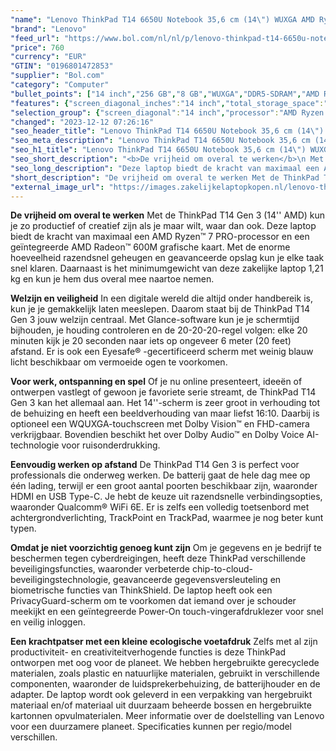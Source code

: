 ```yaml
---
"name": "Lenovo ThinkPad T14 6650U Notebook 35,6 cm (14\") WUXGA AMD Ryzen™ 5 PRO 8 GB LPDDR5-SDRAM 256 GB SSD Wi-Fi 6E (802.11ax) Windows 11 Pro Zwart"
"brand": "Lenovo"
"feed_url": "https://www.bol.com/nl/nl/p/lenovo-thinkpad-t14-6650u-notebook-35-6-cm-wuxga-amd-ryzen-5-pro-8-gb-lpddr5-sdram-256-gb-ssd-wi-fi-6e-windows-11-pro-zwart/9300000109089608"
"price": 760
"currency": "EUR"
"GTIN": "0196801472853"
"supplier": "Bol.com"
"category": "Computer"
"bullet_points": ["14 inch","256 GB","8 GB","WUXGA","DDR5-SDRAM","AMD Radeon Graphics","Windows"]
"features": {"screen_diagonal_inches":"14 inch","total_storage_space":"256 GB","memory_size":"8 GB","graphics":"WUXGA","memory_type":"DDR5-SDRAM","graphics_card":"AMD Radeon Graphics","operating_system":"Windows"}
"selection_group": {"screen_diagonal":"14 inch","processor":"AMD Ryzen 5","changed_price_past_3_days":false,"product_family":"Thinkpad"}
"changed": "2023-12-12 07:26:16"
"seo_header_title": "Lenovo ThinkPad T14 6650U Notebook 35,6 cm (14\") WUXGA AMD Ryzen™ 5 PRO 8 GB LPDDR5-SDRAM 256 GB SSD Wi-Fi 6E (802.11ax) Windows 11 Pro Zwart"
"seo_meta_description": "Lenovo ThinkPad T14 6650U Notebook 35,6 cm (14\") WUXGA AMD Ryzen™ 5 PRO 8 GB LPDDR5-SDRAM 256 GB SSD Wi-Fi 6E (802.11ax) Windows 11 Pro Zwart"
"seo_h1_title": "Lenovo ThinkPad T14 6650U Notebook 35,6 cm (14\") WUXGA AMD Ryzen™ 5 PRO 8 GB LPDDR5-SDRAM 256 GB SSD Wi-Fi 6E (802.11ax) Windows 11 Pro Zwart"
"seo_short_description": "<b>De vrijheid om overal te werken</b>\n Met de ThinkPad T14 Gen 3 (14'' AMD) kun je zo productief of creatief zijn als je maar wilt, waar dan ook."
"seo_long_description": "Deze laptop biedt de kracht van maximaal een AMD Ryzen™ 7 PRO-processor en een geïntegreerde AMD Radeon™ 600M grafische kaart. Met de enorme hoeveelheid razendsnel geheugen en geavanceerde opslag kun je elke taak snel klaren. Daarnaast is het minimumgewicht van deze zakelijke laptop 1,21 kg en kun je hem dus overal mee naartoe nemen. \n\n\n<b>Welzijn en veiligheid</b>\n In een digitale wereld die altijd onder handbereik is, kun je je gemakkelijk laten meeslepen. Daarom staat bij de ThinkPad T14 Gen 3 jouw welzijn centraal. Met Glance-software kun je je schermtijd bijhouden, je houding controleren en de 20-20-20-regel volgen: elke 20 minuten kijk je 20 seconden naar iets op ongeveer 6 meter (20 feet) afstand. Er is ook een Eyesafe® -gecertificeerd scherm met weinig blauw licht beschikbaar om vermoeide ogen te voorkomen. \n\n\n<b>Voor werk, ontspanning en spel</b>\n Of je nu online presenteert, ideeën of ontwerpen vastlegt of gewoon je favoriete serie streamt, de ThinkPad T14 Gen 3 kan het allemaal aan. Het 14''-scherm is zeer groot in verhouding tot de behuizing en heeft een beeldverhouding van maar liefst 16:10. Daarbij is optioneel een WQUXGA-touchscreen met Dolby Vision™ en FHD-camera verkrijgbaar. Bovendien beschikt het over Dolby Audio™ en Dolby Voice AI-technologie voor ruisonderdrukking. \n\n\n<b>Eenvoudig werken op afstand</b>\n De ThinkPad T14 Gen 3 is perfect voor professionals die onderweg werken. De batterij gaat de hele dag mee op één lading, terwijl er een groot aantal poorten beschikbaar zijn, waaronder HDMI en USB Type-C. Je hebt de keuze uit razendsnelle verbindingsopties, waaronder Qualcomm® WiFi 6E. Er is zelfs een volledig toetsenbord met achtergrondverlichting, TrackPoint en TrackPad, waarmee je nog beter kunt typen. \n\n\n<b>Omdat je niet voorzichtig genoeg kunt zijn</b>\n Om je gegevens en je bedrijf te beschermen tegen cyberdreigingen, heeft deze ThinkPad verschillende beveiligingsfuncties, waaronder verbeterde chip-to-cloud-beveiligingstechnologie, geavanceerde gegevensversleuteling en biometrische functies van ThinkShield. De laptop heeft ook een PrivacyGuard-scherm om te voorkomen dat iemand over je schouder meekijkt en een geïntegreerde Power-On touch-vingerafdruklezer voor snel en veilig inloggen. \n\n\n<b>Een krachtpatser met een kleine ecologische voetafdruk</b>\n Zelfs met al zijn productiviteit- en creativiteitverhogende functies is deze ThinkPad ontworpen met oog voor de planeet. We hebben hergebruikte gerecyclede materialen, zoals plastic en natuurlijke materialen, gebruikt in verschillende componenten, waaronder de luidsprekerbehuizing, de batterijhouder en de adapter. De laptop wordt ook geleverd in een verpakking van hergebruikt materiaal en/of materiaal uit duurzaam beheerde bossen en hergebruikte kartonnen opvulmaterialen. \nMeer informatie over de doelstelling van Lenovo voor een duurzamere planeet. \nSpecificaties kunnen per regio/model verschillen."
"short_description": "De vrijheid om overal te werken Met de ThinkPad T14 Gen 3 (14'' AMD) kun je zo productief of creatief zijn als je maar wilt, waar dan ook. Deze laptop biedt de kracht van maximaal een AMD Ryzen™ 7 PRO-processor en een geïntegreerde AMD Radeon™ 600M grafische kaart. Met de enorme hoeveelheid razendsnel geheugen en geavanceerde opslag kun je elke taak snel klaren. Daarnaast is het minimumgewicht van deze zakelijke laptop 1,21 kg en kun je hem dus overal mee naartoe nemen. Welzijn en veiligheid In een digitale wereld die altijd onder handbereik is, kun je je gemakkelijk laten meeslepen. Daarom staat bij de ThinkPad T14 Gen 3 jouw welzijn centraal. Met Glance-software kun je je schermtijd bijhouden, je houding controleren en de 20-20-20-regel volgen: elke 20 minuten kijk je 20 seconden naar iets op ongeveer 6 meter (20 feet) afstand. Er is ook een Eyesafe® -gecertificeerd scherm met weinig blauw licht beschikbaar om vermoeide ogen te voorkomen. Voor werk, ontspanning en spel Of je nu online presenteert, ideeën of ontwerpen vastlegt of gewoon je favoriete serie streamt, de ThinkPad T14 Gen 3 kan het allemaal aan. Het 14''-scherm is zeer groot in verhouding tot de behuizing en heeft een beeldverhouding van maar liefst 16:10. Daarbij is optioneel een WQUXGA-touchscreen met Dolby Vision™ en FHD-camera verkrijgbaar. Bovendien beschikt het over Dolby Audio™ en Dolby Voice AI-technologie voor ruisonderdrukking. Eenvoudig werken op afstand De ThinkPad T14 Gen 3 is perfect voor professionals die onderweg werken. De batterij gaat de hele dag mee op één lading, terwijl er een groot aantal poorten beschikbaar zijn, waaronder HDMI en USB Type-C. Je hebt de keuze uit razendsnelle verbindingsopties, waaronder Qualcomm® WiFi 6E. Er is zelfs een volledig toetsenbord met achtergrondverlichting, TrackPoint en TrackPad, waarmee je nog beter kunt typen. Omdat je niet voorzichtig genoeg kunt zijn Om je gegevens en je bedrijf te beschermen tegen cyberdreigingen, heeft deze ThinkPad verschillende beveiligingsfuncties, waaronder verbeterde chip-to-cloud-beveiligingstechnologie, geavanceerde gegevensversleuteling en biometrische functies van ThinkShield. De laptop heeft ook een PrivacyGuard-scherm om te voorkomen dat iemand over je schouder meekijkt en een geïntegreerde Power-On touch-vingerafdruklezer voor snel en veilig inloggen. Een krachtpatser met een kleine ecologische voetafdruk Zelfs met al zijn productiviteit- en creativiteitverhogende functies is deze ThinkPad ontworpen met oog voor de planeet. We hebben hergebruikte gerecyclede materialen, zoals plastic en natuurlijke materialen, gebruikt in verschillende componenten, waaronder de luidsprekerbehuizing, de batterijhouder en de adapter. De laptop wordt ook geleverd in een verpakking van hergebruikt materiaal en/of materiaal uit duurzaam beheerde bossen en hergebruikte kartonnen opvulmaterialen. Meer informatie over de doelstelling van Lenovo voor een duurzamere planeet. Specificaties kunnen per regio/model verschillen."
"external_image_url": "https://images.zakelijkelaptopkopen.nl/lenovo-thinkpad-t14-6650u-notebook-35-6-cm-wuxga-amd-ryzen-5-pro-8-gb-lpddr5-sdram-256-gb-ssd-wi-fi-6e-windows-11-pro-zwart.webp"
---
```


<b>De vrijheid om overal te werken</b>
 Met de ThinkPad T14 Gen 3 (14'' AMD) kun je zo productief of creatief zijn als je maar wilt, waar dan ook. Deze laptop biedt de kracht van maximaal een AMD Ryzen™ 7 PRO-processor en een geïntegreerde AMD Radeon™ 600M grafische kaart. Met de enorme hoeveelheid razendsnel geheugen en geavanceerde opslag kun je elke taak snel klaren. Daarnaast is het minimumgewicht van deze zakelijke laptop 1,21 kg en kun je hem dus overal mee naartoe nemen.


<b>Welzijn en veiligheid</b>
 In een digitale wereld die altijd onder handbereik is, kun je je gemakkelijk laten meeslepen. Daarom staat bij de ThinkPad T14 Gen 3 jouw welzijn centraal. Met Glance-software kun je je schermtijd bijhouden, je houding controleren en de 20-20-20-regel volgen: elke 20 minuten kijk je 20 seconden naar iets op ongeveer 6 meter (20 feet) afstand. Er is ook een Eyesafe® -gecertificeerd scherm met weinig blauw licht beschikbaar om vermoeide ogen te voorkomen.


<b>Voor werk, ontspanning en spel</b>
 Of je nu online presenteert, ideeën of ontwerpen vastlegt of gewoon je favoriete serie streamt, de ThinkPad T14 Gen 3 kan het allemaal aan. Het 14''-scherm is zeer groot in verhouding tot de behuizing en heeft een beeldverhouding van maar liefst 16:10. Daarbij is optioneel een WQUXGA-touchscreen met Dolby Vision™ en FHD-camera verkrijgbaar. Bovendien beschikt het over Dolby Audio™ en Dolby Voice AI-technologie voor ruisonderdrukking.


<b>Eenvoudig werken op afstand</b>
 De ThinkPad T14 Gen 3 is perfect voor professionals die onderweg werken. De batterij gaat de hele dag mee op één lading, terwijl er een groot aantal poorten beschikbaar zijn, waaronder HDMI en USB Type-C. Je hebt de keuze uit razendsnelle verbindingsopties, waaronder Qualcomm® WiFi 6E. Er is zelfs een volledig toetsenbord met achtergrondverlichting, TrackPoint en TrackPad, waarmee je nog beter kunt typen.


<b>Omdat je niet voorzichtig genoeg kunt zijn</b>
 Om je gegevens en je bedrijf te beschermen tegen cyberdreigingen, heeft deze ThinkPad verschillende beveiligingsfuncties, waaronder verbeterde chip-to-cloud-beveiligingstechnologie, geavanceerde gegevensversleuteling en biometrische functies van ThinkShield. De laptop heeft ook een PrivacyGuard-scherm om te voorkomen dat iemand over je schouder meekijkt en een geïntegreerde Power-On touch-vingerafdruklezer voor snel en veilig inloggen.


<b>Een krachtpatser met een kleine ecologische voetafdruk</b>
 Zelfs met al zijn productiviteit- en creativiteitverhogende functies is deze ThinkPad ontworpen met oog voor de planeet. We hebben hergebruikte gerecyclede materialen, zoals plastic en natuurlijke materialen, gebruikt in verschillende componenten, waaronder de luidsprekerbehuizing, de batterijhouder en de adapter. De laptop wordt ook geleverd in een verpakking van hergebruikt materiaal en/of materiaal uit duurzaam beheerde bossen en hergebruikte kartonnen opvulmaterialen.
Meer informatie over de doelstelling van Lenovo voor een duurzamere planeet.
Specificaties kunnen per regio/model verschillen.